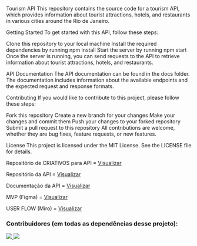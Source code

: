 Tourism API
This repository contains the source code for a tourism API, which provides information about tourist attractions, hotels, and restaurants in various cities around the Rio de Janeiro.

Getting Started
To get started with this API, follow these steps:

Clone this repository to your local machine
Install the required dependencies by running npm install
Start the server by running npm start
Once the server is running, you can send requests to the API to retrieve information about tourist attractions, hotels, and restaurants.

API Documentation
The API documentation can be found in the docs folder. The documentation includes information about the available endpoints and the expected request and response formats.

Contributing
If you would like to contribute to this project, please follow these steps:

Fork this repository
Create a new branch for your changes
Make your changes and commit them
Push your changes to your forked repository
Submit a pull request to this repository
All contributions are welcome, whether they are bug fixes, feature requests, or new features.

License
This project is licensed under the MIT License. See the LICENSE file for details.



Repositório de CRIATIVOS para API = <a href="https://github.com/Juanpi92/criativos-produtos-api">Visualizar</a>

Repositório da API = <a href="https://github.com/Juanpi92/tourism_api">Visualizar</a>

Documentação da API = <a href="https://tourismapi.herokuapp.com/#update-one-product">Visualizar</a>

MVP (Figma) = <a href="https://www.figma.com/file/yqOtcjypEdqI93c2w0t4SW/Tourism-App?node-id=0%3A1&t=WTkxgYmm0jdTD0tc-1">Visualizar</a>

USER FLOW (Miro) = <a href="https://miro.com/app/board/uXjVPmKHg_o=/?share_link_id=599769016089">Visualizar</a>


### Contribuidores (em todas as dependências desse projeto): 

<a href="https://github.com/plfmoura/SquadProject-azulTurismo/graphs/contributors" width="30%">
  <img src="https://contrib.rocks/image?repo=plfmoura/SquadProject-azulTurismo" />
  <img src="https://contrib.rocks/image?repo=Juanpi92/tourism_api"/>
</a>
